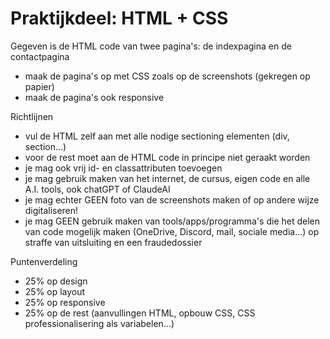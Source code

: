 # Praktijkdeel: HTML + CSS

Gegeven is de HTML code van twee pagina's: de indexpagina en de contactpagina
- maak de pagina's op met CSS zoals op de screenshots (gekregen op papier)
- maak de pagina's ook responsive

Richtlijnen 
- vul de HTML zelf aan met alle nodige sectioning elementen (div, section...)
- voor de rest moet aan de HTML code in principe niet geraakt worden
- je mag ook vrij id- en classattributen toevoegen
- je mag gebruik maken van het internet, de cursus, eigen code en alle A.I. tools, ook chatGPT of ClaudeAI
- je mag echter GEEN foto van de screenshots maken of op andere wijze digitaliseren!
- je mag GEEN gebruik maken van tools/apps/programma's die het delen van code mogelijk maken (OneDrive, Discord, mail, sociale media...) op straffe van uitsluiting en een fraudedossier 

Puntenverdeling
- 25% op design
- 25% op layout 
- 25% op responsive
- 25% op de rest (aanvullingen HTML, opbouw CSS, CSS professionalisering als variabelen...)
